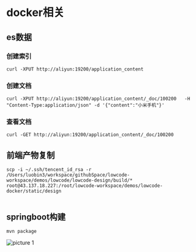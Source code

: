 # docker相关

## es数据
### 创建索引
```
curl -XPUT http://aliyun:19200/application_content
```

### 创建文档
```
curl -XPUT http://aliyun:19200/application_content/_doc/100200   -H "Content-Type:application/json" -d '{"content":"小米手机"}'
```
### 查看文档

```
curl -GET http://aliyun:19200/application_content/_doc/100200
```

## 前端产物复制

```
scp -i ~/.ssh/tencent_id_rsa -r /Users/luobin3/workspace/githubSpace/lowcode-workspace/demos/lowcode/lowcode-design/build/* root@43.137.18.227:/root/lowcode-workspace/demos/lowcode-docker/static/design


```


## springboot构建
```
mvn package
```
![picture 1](../../images/96a44cc029712ba73041da2b1767d01d6f1820b8ce8b33267b2b02f3b45dfb17.png)  


